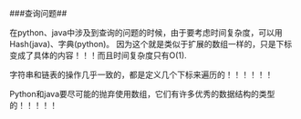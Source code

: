 ###查询问题##

在python、java中涉及到查询的问题的时候，由于要考虑时间复杂度，可以用Hash(java)、字典(python)。
因为这个就是类似于扩展的数组一样的，只是下标变成了具体的内容！！！而且时间复杂度只有O(1).



字符串和链表的操作几乎一致的，都是定义几个下标来遍历的！！！！！！


Python和java要尽可能的抛弃使用数组，它们有许多优秀的数据结构的类型的！！！！！

